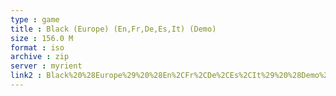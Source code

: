 ```yaml
---
type : game
title : Black (Europe) (En,Fr,De,Es,It) (Demo)
size : 156.0 M
format : iso
archive : zip
server : myrient
link2 : Black%20%28Europe%29%20%28En%2CFr%2CDe%2CEs%2CIt%29%20%28Demo%29
---
```


